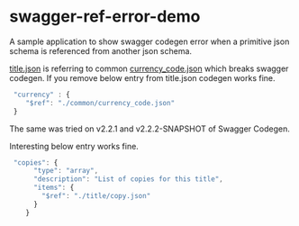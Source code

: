 # swagger-ref-error-demo

A sample application to show swagger codegen error when a primitive json schema is referenced from another json schema.

[title.json](https://github.com/abhijith-prabhakar/swagger-ref-error-demo/blob/master/src/main/resources/v1/schema/title/title.json) is referring to common [currency_code.json](https://github.com/abhijith-prabhakar/swagger-ref-error-demo/blob/master/src/main/resources/v1/schema/common/currency_code.json) which breaks swagger codegen.  If you remove below entry from title.json codegen works fine.

```javascript
 "currency" : {
    "$ref": "./common/currency_code.json"
 }
```

The same was tried on v2.2.1 and v2.2.2-SNAPSHOT of Swagger Codegen.

Interesting below entry works fine.

```javascript
 "copies": {
      "type": "array",
      "description": "List of copies for this title",
      "items": {
        "$ref": "./title/copy.json"
      }
    }
```